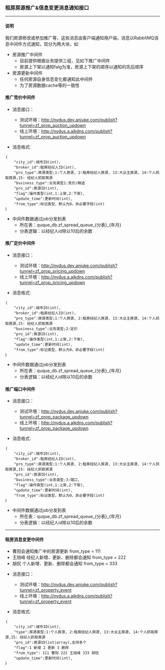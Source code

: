 ### 租房房源推广&信息变更消息通知接口
___

#### 说明

我们房源修改或参加推广等，这些消息由客户端通知用户端，消息以RabbitMQ消息中间件方式通知，现分为两大块，如

* 房源推广中间件
  * 目前提供根据业务提供三组，见如下推广中间件
  * 房源上下架以通知falg为准，房源上下架的顺序以通知的先后顺序
* 房源更新中间件
    * 任何房源自身信息变化都通知此中间件
    * 为了房源数据cache等的一致性


#### 推广竞价中间件

* 消息接口：

    * 测试环境：http://nydus.dev.anjuke.com/publish?tunnel=zf_prop_auction_updown
    * 线上环境：http://nydus.a.ajkdns.com/publish?tunnel=zf_prop_auction_updown
    
* 消息格式:

```
｛
    "city_id":城市ID(int),
    "broker_id":租房经纪人ID(int),
    "pro_type":房源类型;1:个人房源, 2:租房经纪人房源, 13:大业主房源, 14:个人抓取房源,15: 经纪人抓取房源
    "business_type":业务类型1:竞价/精选
    "pro_id":房源ID(int),
    "flag":操作类型(int,1:上架,2:下架),
    "update_time":更新时间(int),
    "from_type":标记类型，默认为0，非必要字段(int)
｝

```
* 中间件数据通过job分发到表
    * 所在表：quque_db.zf\_spread\_queue\_{分表}\_{年月}
    * 分表逻辑：以经纪人id除以10后的余数
    
#### 推广定价中间件

* 消息接口：

    * 测试环境：http://nydus.dev.anjuke.com/publish?tunnel=zf_prop_pricing_updown
    * 线上环境：http://nydus.a.ajkdns.com/publish?tunnel=zf_prop_pricing_updown
    
* 消息格式:

```
｛
    "city_id":城市ID(int),
    "broker_id":租房经纪人ID(int),
    "pro_type":房源类型;1:个人房源, 2:租房经纪人房源, 13:大业主房源, 14:个人抓取房源,15: 经纪人抓取房源
    "business_type":业务类型;2:定价
    "pro_id":房源ID(int),
    "flag":操作类型(int,1:上架,2:下架),
    "update_time":更新时间(int),
    "from_type":标记类型，默认为0，非必要字段(int)
｝

```
* 中间件数据通过job分发到表
    * 所在表：quque_db.zf\_spread\_queue\_{分表}\_{年月}
    * 分表逻辑：以经纪人id除以10后的余数
    

#### 推广端口中间件

* 消息接口：

    * 测试环境：http://nydus.dev.anjuke.com/publish?tunnel=zf_prop_package_updown
    * 线上环境：http://nydus.a.ajkdns.com/publish?tunnel=zf_prop_package_updown
    
* 消息格式:

```
｛
    "city_id":城市ID(int),
    "broker_id":租房经纪人ID(int),
    "pro_type":房源类型;1:个人房源, 2:租房经纪人房源, 13:大业主房源, 14:个人抓取房源,15: 经纪人抓取房源
    "pro_id":房源ID(int),
    "business_type":业务类型;3:端口,
    "flag":操作类型(int,1:上架,2:下架),
    "update_time":更新时间(int),
    "from_type":标记类型，默认为0，非必要字段(int)
｝

```
* 中间件数据通过job分发到表
    * 所在表：quque_db.zf\_spread\_queue\_{分表}\_{年月}
    * 分表逻辑：以经纪人id除以10后的余数
    
___
 
#### 租房消息变更中间件

- 曹阳会通知推广中的房源更新 from_type = 111
- 王旭峰 经纪人新增、更新、删除都会通知 from_type = 222
- 胡侃 个人新增、更新、删除都会通知 from_type = 333

* 消息接口：

    * 测试环境：http://nydus.dev.anjuke.com/publish?tunnel=zf_property_event
    * 线上环境：http://nydus.a.ajkdns.com/publish?tunnel=zf_property_event
    
* 消息格式:

```
｛
    "city_id":城市ID(int),
    "type":房源类型;1:个人房源, 2:租房经纪人房源, 13:大业主房源, 14:个人抓取房源,15: 经纪人抓取房源
    "pro_id":房源ID(int|array),支持多个
    "flag":1 新增 2 更新 3 删除
    "from_type": 111 曹阳 222 王旭峰 333 胡侃
    "update_time":更新时间(int),
｝

```    

    
    






